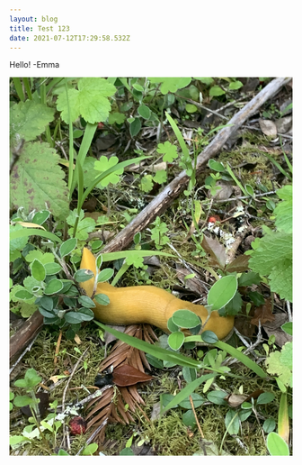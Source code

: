 ```yaml
---
layout: blog
title: Test 123
date: 2021-07-12T17:29:58.532Z
---
```

Hello! -Emma



![](/images/uploads/img_3221.jpg)